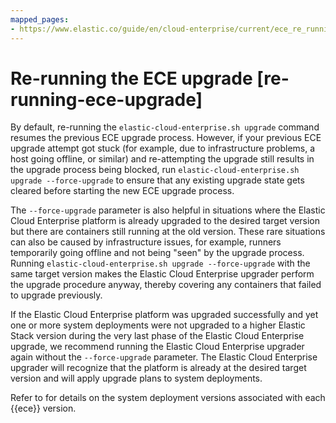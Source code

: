 ```yaml
---
mapped_pages:
- https://www.elastic.co/guide/en/cloud-enterprise/current/ece_re_running_the_ece_upgrade.html
---
```

# Re-running the ECE upgrade [re-running-ece-upgrade]

By default, re-running the `elastic-cloud-enterprise.sh upgrade` command resumes the previous ECE upgrade process. However, if your previous ECE upgrade attempt got stuck (for example, due to infrastructure problems, a host going offline, or similar) and re-attempting the upgrade still results in the upgrade process being blocked, run `elastic-cloud-enterprise.sh upgrade --force-upgrade` to ensure that any existing upgrade state gets cleared before starting the new ECE upgrade process.

The `--force-upgrade` parameter is also helpful in situations where the Elastic Cloud Enterprise platform is already upgraded to the desired target version but there are containers still running at the old version. These rare situations can also be caused by infrastructure issues, for example, runners temporarily going offline and not being "seen" by the upgrade process. Running `elastic-cloud-enterprise.sh upgrade --force-upgrade` with the same target version makes the Elastic Cloud Enterprise upgrader perform the upgrade procedure anyway, thereby covering any containers that failed to upgrade previously.

If the Elastic Cloud Enterprise platform was upgraded successfully and yet one or more system deployments were not upgraded to a higher Elastic Stack version during the very last phase of the Elastic Cloud Enterprise upgrade, we recommend running the Elastic Cloud Enterprise upgrader again without the `--force-upgrade` parameter. The Elastic Cloud Enterprise upgrader will recognize that the platform is already at the desired target version and will apply upgrade plans to system deployments.

Refer to [](/deploy-manage/deploy/cloud-enterprise/default-system-deployment-versions.md) for details on the system deployment versions associated with each {{ece}} version.